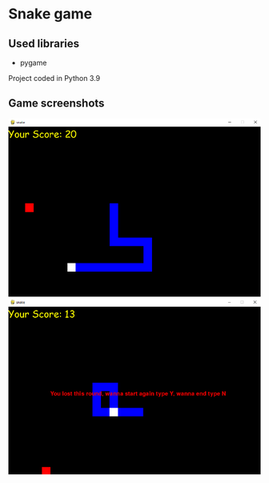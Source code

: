 # Snake game
## Used libraries
* pygame

Project coded in Python 3.9
## Game screenshots
![Alt text](imgs/snake.png?raw=true "Title")
![Alt text](imgs/snake_self_death.png?raw=true "Title")
